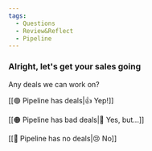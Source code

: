 ```yaml
---
tags:
  - Questions
  - Review&Reflect
  - Pipeline
---
```

### Alright, let's get your sales going

Any deals we can work on?

[[🟢 Pipeline has deals|👍 Yep!]]

[[🟠 Pipeline has bad deals|🙁 Yes, but...]]

[[🔴 Pipeline has no deals|😢 No]]